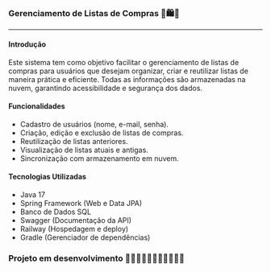 ### Gerenciamento de Listas de Compras 📝🛍️🛒

-----------------------------------------------

#### Introdução
Este sistema tem como objetivo facilitar o gerenciamento de listas de compras para usuários que desejam organizar, criar e reutilizar listas de maneira prática e eficiente. 
Todas as informações são armazenadas na nuvem, garantindo acessibilidade e segurança dos dados.


#### Funcionalidades 
- Cadastro de usuários (nome, e-mail, senha).
- Criação, edição e exclusão de listas de compras.
- Reutilização de listas anteriores.
- Visualização de listas atuais e antigas.
- Sincronização com armazenamento em nuvem.


#### Tecnologias Utilizadas
- Java 17
- Spring Framework (Web e Data JPA)
- Banco de Dados SQL
- Swagger (Documentação da API)
- Railway (Hospedagem e deploy)
- Gradle (Gerenciador de dependências)





### Projeto em desenvolvimento 🚧🚧🚧🚧🚧🚧🚧🚧🚧🚧🚧





